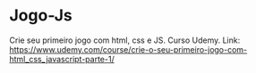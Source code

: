 # Jogo-Js
Crie seu primeiro jogo com html, css e JS. Curso Udemy. Link: https://www.udemy.com/course/crie-o-seu-primeiro-jogo-com-html_css_javascript-parte-1/
